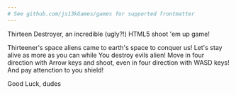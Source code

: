 ```yaml
---
# See github.com/js13kGames/games for supported frontmatter
---
```

Thirteen Destroyer, an incredible (ugly?!) HTML5 shoot 'em up game!

Thirteener's space aliens came to earth's space to conquer us! Let's stay alive as more as you can while You destroy evils alien! Move in four direction with Arrow keys and shoot, even in four direction with WASD keys! And pay attenction to you shield!

Good Luck, dudes